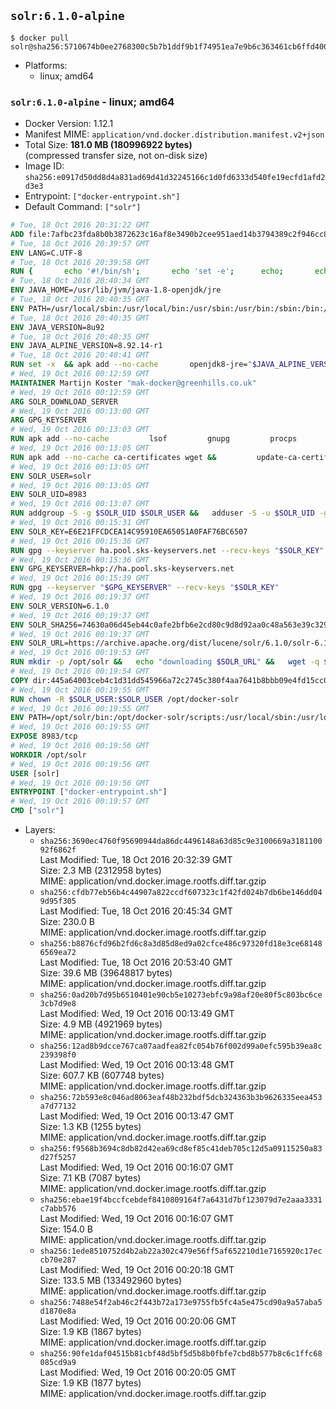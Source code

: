## `solr:6.1.0-alpine`

```console
$ docker pull solr@sha256:5710674b0ee2768300c5b7b1ddf9b1f74951ea7e9b6c363461cb6ffd400f815b
```

-	Platforms:
	-	linux; amd64

### `solr:6.1.0-alpine` - linux; amd64

-	Docker Version: 1.12.1
-	Manifest MIME: `application/vnd.docker.distribution.manifest.v2+json`
-	Total Size: **181.0 MB (180996922 bytes)**  
	(compressed transfer size, not on-disk size)
-	Image ID: `sha256:e0917d50dd8d4a831ad69d41d32245166c1d0fd6333d540fe19ecfd1afd2d3e3`
-	Entrypoint: `["docker-entrypoint.sh"]`
-	Default Command: `["solr"]`

```dockerfile
# Tue, 18 Oct 2016 20:31:22 GMT
ADD file:7afbc23fda8b0b3872623c16af8e3490b2cee951aed14b3794389c2f946cc8c7 in / 
# Tue, 18 Oct 2016 20:39:57 GMT
ENV LANG=C.UTF-8
# Tue, 18 Oct 2016 20:39:58 GMT
RUN { 		echo '#!/bin/sh'; 		echo 'set -e'; 		echo; 		echo 'dirname "$(dirname "$(readlink -f "$(which javac || which java)")")"'; 	} > /usr/local/bin/docker-java-home 	&& chmod +x /usr/local/bin/docker-java-home
# Tue, 18 Oct 2016 20:40:34 GMT
ENV JAVA_HOME=/usr/lib/jvm/java-1.8-openjdk/jre
# Tue, 18 Oct 2016 20:40:35 GMT
ENV PATH=/usr/local/sbin:/usr/local/bin:/usr/sbin:/usr/bin:/sbin:/bin:/usr/lib/jvm/java-1.8-openjdk/jre/bin:/usr/lib/jvm/java-1.8-openjdk/bin
# Tue, 18 Oct 2016 20:40:35 GMT
ENV JAVA_VERSION=8u92
# Tue, 18 Oct 2016 20:40:35 GMT
ENV JAVA_ALPINE_VERSION=8.92.14-r1
# Tue, 18 Oct 2016 20:40:41 GMT
RUN set -x 	&& apk add --no-cache 		openjdk8-jre="$JAVA_ALPINE_VERSION" 	&& [ "$JAVA_HOME" = "$(docker-java-home)" ]
# Wed, 19 Oct 2016 00:12:59 GMT
MAINTAINER Martijn Koster "mak-docker@greenhills.co.uk"
# Wed, 19 Oct 2016 00:12:59 GMT
ARG SOLR_DOWNLOAD_SERVER
# Wed, 19 Oct 2016 00:13:00 GMT
ARG GPG_KEYSERVER
# Wed, 19 Oct 2016 00:13:03 GMT
RUN apk add --no-cache         lsof         gnupg         procps         tar         bash
# Wed, 19 Oct 2016 00:13:05 GMT
RUN apk add --no-cache ca-certificates wget &&         update-ca-certificates
# Wed, 19 Oct 2016 00:13:05 GMT
ENV SOLR_USER=solr
# Wed, 19 Oct 2016 00:13:05 GMT
ENV SOLR_UID=8983
# Wed, 19 Oct 2016 00:13:07 GMT
RUN addgroup -S -g $SOLR_UID $SOLR_USER &&   adduser -S -u $SOLR_UID -g $SOLR_USER $SOLR_USER
# Wed, 19 Oct 2016 00:15:31 GMT
ENV SOLR_KEY=E6E21FFCDCEA14C95910EA65051A0FAF76BC6507
# Wed, 19 Oct 2016 00:15:36 GMT
RUN gpg --keyserver ha.pool.sks-keyservers.net --recv-keys "$SOLR_KEY"
# Wed, 19 Oct 2016 00:15:36 GMT
ENV GPG_KEYSERVER=hkp://ha.pool.sks-keyservers.net
# Wed, 19 Oct 2016 00:15:39 GMT
RUN gpg --keyserver "$GPG_KEYSERVER" --recv-keys "$SOLR_KEY"
# Wed, 19 Oct 2016 00:19:37 GMT
ENV SOLR_VERSION=6.1.0
# Wed, 19 Oct 2016 00:19:37 GMT
ENV SOLR_SHA256=74630a06d45eb44c0afe2bfb6e2cd80c9d8d92aa0c48a563e39c32996a76c8b0
# Wed, 19 Oct 2016 00:19:37 GMT
ENV SOLR_URL=https://archive.apache.org/dist/lucene/solr/6.1.0/solr-6.1.0.tgz
# Wed, 19 Oct 2016 00:19:53 GMT
RUN mkdir -p /opt/solr &&   echo "downloading $SOLR_URL" &&   wget -q $SOLR_URL -O /opt/solr.tgz &&   echo "downloading $SOLR_URL.asc" &&   wget -q $SOLR_URL.asc -O /opt/solr.tgz.asc &&   echo "$SOLR_SHA256 */opt/solr.tgz" | sha256sum -c - &&   (>&2 ls -l /opt/solr.tgz /opt/solr.tgz.asc) &&   gpg --batch --verify /opt/solr.tgz.asc /opt/solr.tgz &&   tar -C /opt/solr --extract --file /opt/solr.tgz --strip-components=1 &&   rm /opt/solr.tgz* &&   rm -Rf /opt/solr/docs/ &&   mkdir -p /opt/solr/server/solr/lib /opt/solr/server/solr/mycores &&   sed -i -e 's/#SOLR_PORT=8983/SOLR_PORT=8983/' /opt/solr/bin/solr.in.sh &&   sed -i -e '/-Dsolr.clustering.enabled=true/ a SOLR_OPTS="$SOLR_OPTS -Dsun.net.inetaddr.ttl=60 -Dsun.net.inetaddr.negative.ttl=60"' /opt/solr/bin/solr.in.sh &&   chown -R $SOLR_USER:$SOLR_USER /opt/solr &&   mkdir /docker-entrypoint-initdb.d /opt/docker-solr/
# Wed, 19 Oct 2016 00:19:54 GMT
COPY dir:445a64003ceb4c1d31dd545966a72c2745c380f4aa7641b8bbb09e4fd15cc0f6 in /opt/docker-solr/scripts 
# Wed, 19 Oct 2016 00:19:55 GMT
RUN chown -R $SOLR_USER:$SOLR_USER /opt/docker-solr
# Wed, 19 Oct 2016 00:19:55 GMT
ENV PATH=/opt/solr/bin:/opt/docker-solr/scripts:/usr/local/sbin:/usr/local/bin:/usr/sbin:/usr/bin:/sbin:/bin:/usr/lib/jvm/java-1.8-openjdk/jre/bin:/usr/lib/jvm/java-1.8-openjdk/bin
# Wed, 19 Oct 2016 00:19:55 GMT
EXPOSE 8983/tcp
# Wed, 19 Oct 2016 00:19:56 GMT
WORKDIR /opt/solr
# Wed, 19 Oct 2016 00:19:56 GMT
USER [solr]
# Wed, 19 Oct 2016 00:19:56 GMT
ENTRYPOINT ["docker-entrypoint.sh"]
# Wed, 19 Oct 2016 00:19:57 GMT
CMD ["solr"]
```

-	Layers:
	-	`sha256:3690ec4760f95690944da86dc4496148a63d85c9e3100669a318110092f6862f`  
		Last Modified: Tue, 18 Oct 2016 20:32:39 GMT  
		Size: 2.3 MB (2312958 bytes)  
		MIME: application/vnd.docker.image.rootfs.diff.tar.gzip
	-	`sha256:cfdb77eb56b4c44907a822ccdf607323c1f42fd024b7db6be146dd049d95f305`  
		Last Modified: Tue, 18 Oct 2016 20:45:34 GMT  
		Size: 230.0 B  
		MIME: application/vnd.docker.image.rootfs.diff.tar.gzip
	-	`sha256:b8876cfd96b2fd6c8a3d85d8ed9a02cfce486c97320fd18e3ce681486569ea72`  
		Last Modified: Tue, 18 Oct 2016 20:53:40 GMT  
		Size: 39.6 MB (39648817 bytes)  
		MIME: application/vnd.docker.image.rootfs.diff.tar.gzip
	-	`sha256:0ad20b7d95b6510401e90cb5e10273ebfc9a98af20e80f5c803bc6ce3cb7d9e8`  
		Last Modified: Wed, 19 Oct 2016 00:13:49 GMT  
		Size: 4.9 MB (4921969 bytes)  
		MIME: application/vnd.docker.image.rootfs.diff.tar.gzip
	-	`sha256:12ad8b9dcce767ca07aadfea82fc054b76f002d99a0efc595b39ea8c239398f0`  
		Last Modified: Wed, 19 Oct 2016 00:13:48 GMT  
		Size: 607.7 KB (607748 bytes)  
		MIME: application/vnd.docker.image.rootfs.diff.tar.gzip
	-	`sha256:72b593e8c046ad8063eaf48b232bdf5dcb324363b3b9626335eea453a7d77132`  
		Last Modified: Wed, 19 Oct 2016 00:13:47 GMT  
		Size: 1.3 KB (1255 bytes)  
		MIME: application/vnd.docker.image.rootfs.diff.tar.gzip
	-	`sha256:f9568b3694c8db82d42ea69cd8ef85c41deb705c12d5a09115250a83d27f5257`  
		Last Modified: Wed, 19 Oct 2016 00:16:07 GMT  
		Size: 7.1 KB (7087 bytes)  
		MIME: application/vnd.docker.image.rootfs.diff.tar.gzip
	-	`sha256:ebae19f4bccfcebdef8410809164f7a6431d7bf123079d7e2aaa3331c7abb576`  
		Last Modified: Wed, 19 Oct 2016 00:16:07 GMT  
		Size: 154.0 B  
		MIME: application/vnd.docker.image.rootfs.diff.tar.gzip
	-	`sha256:1ede8510752d4b2ab22a302c479e56ff5af652210d1e7165920c17eccb70e287`  
		Last Modified: Wed, 19 Oct 2016 00:20:18 GMT  
		Size: 133.5 MB (133492960 bytes)  
		MIME: application/vnd.docker.image.rootfs.diff.tar.gzip
	-	`sha256:7488e54f2ab46c2f443b72a173e9755fb5fc4a5e475cd90a9a57aba5d1870e8a`  
		Last Modified: Wed, 19 Oct 2016 00:20:06 GMT  
		Size: 1.9 KB (1867 bytes)  
		MIME: application/vnd.docker.image.rootfs.diff.tar.gzip
	-	`sha256:90fe1daf04515b81cbf48d5bf5d5b8b0fbfe7cbd8b577b8c6c1ffc68085cd9a9`  
		Last Modified: Wed, 19 Oct 2016 00:20:05 GMT  
		Size: 1.9 KB (1877 bytes)  
		MIME: application/vnd.docker.image.rootfs.diff.tar.gzip
